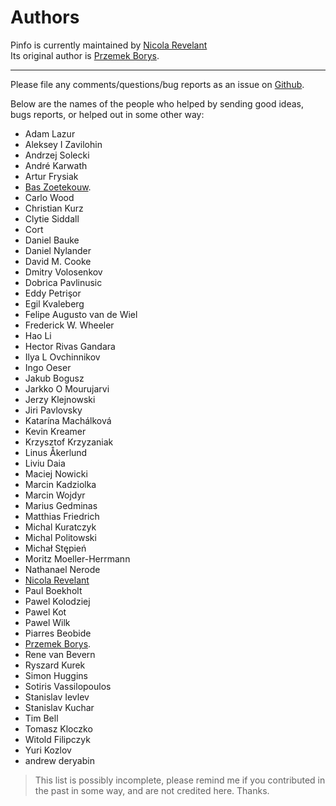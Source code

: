 # Authors

Pinfo is currently maintained by [Nicola Revelant](mailto:nicolarevelant@outlook.com)  
Its original author is [Przemek Borys](mailto:pborys@dione.ids.pl).

---

Please file any comments/questions/bug reports as an issue on [Github](https://github.com/nicolarevelant/pinfo).

Below are the names of the people who helped by sending good ideas, bugs reports, or helped out in some other way:

- Adam Lazur
- Aleksey I Zavilohin
- Andrzej Solecki
- André Karwath
- Artur Frysiak
- [Bas Zoetekouw](mailto:bas@debian.org).
- Carlo Wood
- Christian Kurz
- Clytie Siddall
- Cort
- Daniel Bauke
- Daniel Nylander
- David M. Cooke
- Dmitry Volosenkov
- Dobrica Pavlinusic
- Eddy Petrişor
- Egil Kvaleberg
- Felipe Augusto van de Wiel
- Frederick W. Wheeler
- Hao Li
- Hector Rivas Gandara
- Ilya L Ovchinnikov
- Ingo Oeser
- Jakub Bogusz
- Jarkko O Mourujarvi
- Jerzy Klejnowski
- Jiri Pavlovsky
- Katarína Machálková
- Kevin Kreamer
- Krzysztof Krzyzaniak
- Linus Åkerlund
- Liviu Daia
- Maciej Nowicki
- Marcin Kadziolka
- Marcin Wojdyr
- Marius Gedminas
- Matthias Friedrich
- Michal Kuratczyk
- Michal Politowski
- Michał Stępień
- Moritz Moeller-Herrmann
- Nathanael Nerode
- [Nicola Revelant](mailto:nicolarevelant@outlook.com)
- Paul Boekholt
- Pawel Kolodziej
- Pawel Kot
- Pawel Wilk
- Piarres Beobide
- [Przemek Borys](pborys@dione.ids.pl).
- Rene van Bevern
- Ryszard Kurek
- Simon Huggins
- Sotiris Vassilopoulos
- Stanislav Ievlev
- Stanislav Kuchar
- Tim Bell
- Tomasz Kloczko
- Witold Filipczyk
- Yuri Kozlov
- andrew deryabin

> This list is possibly incomplete, please remind me if you contributed in the past in some way, and are not credited here. Thanks.
